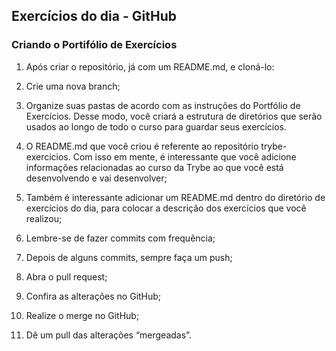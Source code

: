 ## Exercícios do dia - GitHub

### Criando o Portifólio de Exercícios

1. Após criar o repositório, já com um README.md, e cloná-lo:

2. Crie uma nova branch;

3. Organize suas pastas de acordo com as instruções do Portfólio de Exercícios. Desse modo, você criará a estrutura de diretórios que serão usados ao longo de todo o curso para guardar seus exercícios.

4. O README.md que você criou é referente ao repositório trybe-exercicios. Com isso em mente, é interessante que você adicione informações relacionadas ao curso da Trybe ao que você está desenvolvendo e vai desenvolver;

5. Também é interessante adicionar um README.md dentro do diretório de exercícios do dia, para colocar a descrição dos exercícios que você realizou;

6. Lembre-se de fazer commits com frequência;

7. Depois de alguns commits, sempre faça um push;

8. Abra o pull request;

9. Confira as alterações no GitHub;

10. Realize o merge no GitHub;

11. Dê um pull das alterações “mergeadas”.


